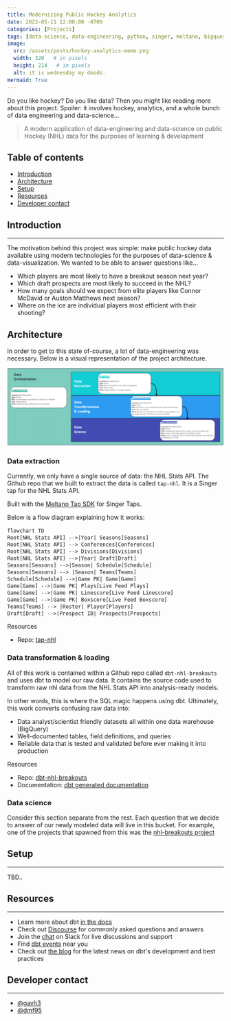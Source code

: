 ```yaml
---
title: Modernizing Public Hockey Analytics
date: 2022-05-11 12:00:00 -0700
categories: [Projects]
tags: [data-science, data-engineering, python, singer, meltano, bigquery, dbt]     # TAG names should always be lowercase
image:
  src: /assets/posts/hockey-analytics-meme.png
  width: 320   # in pixels
  height: 214   # in pixels
  alt: it is wednesday my doods.
mermaid: True
---
```

Do you like hockey? Do you like data? Then you might like reading more about this project. Spoiler: it involves hockey, analytics, and a whole bunch of data engineering and data-science...

> A modern application of data-engineering and data-science on public Hockey (NHL) data for the purposes of learning & development

## Table of contents
* [Introduction](#introduction)
* [Architecture](#architecture)
* [Setup](#setup)
* [Resources](#resources)
* [Developer contact](#developer-contact)

## Introduction
---

The motivation behind this project was simple: make public hockey data available using modern technologies for the purposes of data-science & data-visualization. We wanted to be able to answer questions like...
* Which players are most likely to have a breakout season next year?
* Which draft prospects are most likely to succeed in the NHL?
* How many goals should we expect from elite players like Connor McDavid or Auston Matthews next season?
* Where on the ice are individual players most efficient with their shooting? 


## Architecture 

In order to get to this state of-course, a lot of data-engineering was necessary. Below is a visual representation of the project architecture.

![Miro project architecture](/assets/posts/hockey-project-architecture.png)


### Data extraction

Currently, we only have a single source of data: the NHL Stats API. The Github repo that we built to extract the data is called `tap-nhl`. It is a Singer tap for the NHL Stats API.

Built with the [Meltano Tap SDK](https://sdk.meltano.com) for Singer Taps.


Below is a flow diagram explaining how it works:
```mermaid
flowchart TD
Root[NHL Stats API] -->|Year| Seasons[Seasons]
Root[NHL Stats API] --> Conferences[Conferences]
Root[NHL Stats API] --> Divisions[Divisions]
Root[NHL Stats API] -->|Year| Draft[Draft]
Seasons[Seasons] -->|Season| Schedule[Schedule]
Seasons[Seasons] --> |Season| Teams[Teams]
Schedule[Schedule] -->|Game PK| Game[Game]
Game[Game] -->|Game PK| Plays[Live Feed Plays]
Game[Game] -->|Game PK| Linescore[Live Feed Linescore]
Game[Game] -->|Game PK| Boxscore[Live Feed Boxscore]
Teams[Teams] --> |Roster| Player[Players]
Draft[Draft] -->|Prospect ID| Prospects[Prospects]
```

Resources
* Repo: [tap-nhl](https://github.com/bicks-bapa-roob/dbt-nhl-breakouts)

### Data transformation & loading

All of this work is contained within a Github repo called `dbt-nhl-breakouts` and uses dbt to model our raw data. It contains the source code used to transform raw nhl data from the NHL Stats API into analysis-ready models. 

In other words, this is where the SQL magic happens using dbt. Ultimately, this work converts confusing raw data into:
  * Data analyst/scientist friendly datasets all within one data warehouse (BigQuery)
  * Well-documented tables, field definitions, and queries
  * Reliable data that is tested and validated before ever making it into production

Resources
* Repo: [dbt-nhl-breakouts](https://github.com/bicks-bapa-roob/dbt-nhl-breakouts)
* Documentation: [dbt generated documentation](https://bicks-bapa-roob.github.io/dbt-nhl-breakouts/#!/overview)

### Data science

Consider this section separate from the rest. Each question that we decide to answer of our newly modeled data will live in this bucket. For example, one of the projects that spawned from this was the [nhl-breakouts project](https://github.com/bicks-bapa-roob/nhl-breakouts)

## Setup
---
TBD..


## Resources
---
- Learn more about dbt [in the docs](https://docs.getdbt.com/docs/introduction)
- Check out [Discourse](https://discourse.getdbt.com/) for commonly asked questions and answers
- Join the [chat](https://community.getdbt.com/) on Slack for live discussions and support
- Find [dbt events](https://events.getdbt.com) near you
- Check out [the blog](https://blog.getdbt.com/) for the latest news on dbt's development and best practices

## Developer contact
---
* [@gavh3](https://github.com/gavh3)
* [@dmf95](https://github.com/dmf95)

